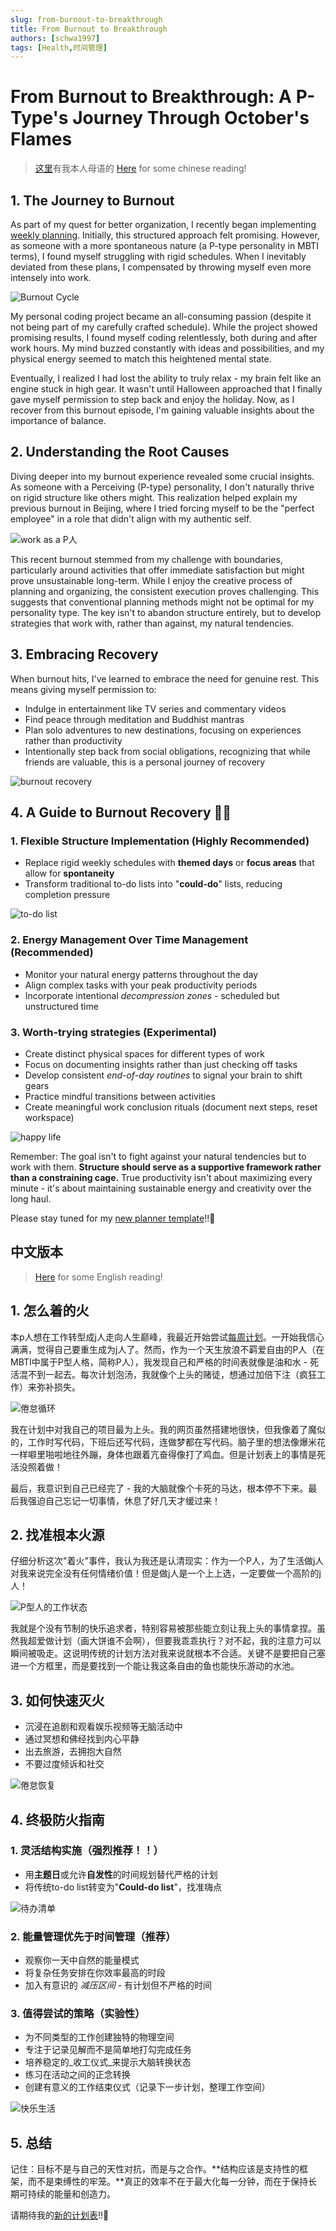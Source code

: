 ```yaml
---
slug: from-burnout-to-breakthrough
title: From Burnout to Breakthrough
authors: [schwa1997]
tags: [Health,时间管理]
---
```


# From Burnout to Breakthrough: A P-Type's Journey Through October's Flames

> [这里](#中文版本)有我本人母语的
> [Here](#中文版本) for some chinese reading! 

## 1. The Journey to Burnout
As part of my quest for better organization, I recently began implementing [weekly planning](/blog/2024-10-30-planner.md). Initially, this structured approach felt promising. However, as someone with a more spontaneous nature (a P-type personality in MBTI terms), I found myself struggling with rigid schedules. When I inevitably deviated from these plans, I compensated by throwing myself even more intensely into work.

![Burnout Cycle](./burnout.png)

My personal coding project became an all-consuming passion (despite it not being part of my carefully crafted schedule). While the project showed promising results, I found myself coding relentlessly, both during and after work hours. My mind buzzed constantly with ideas and possibilities, and my physical energy seemed to match this heightened mental state.

Eventually, I realized I had lost the ability to truly relax - my brain felt like an engine stuck in high gear. It wasn't until Halloween approached that I finally gave myself permission to step back and enjoy the holiday. Now, as I recover from this burnout episode, I'm gaining valuable insights about the importance of balance.

## 2. Understanding the Root Causes
Diving deeper into my burnout experience revealed some crucial insights. As someone with a Perceiving (P-type) personality, I don't naturally thrive on rigid structure like others might. This realization helped explain my previous burnout in Beijing, where I tried forcing myself to be the "perfect employee" in a role that didn't align with my authentic self.

![work as a P人](./image2.jpg)

This recent burnout stemmed from my challenge with boundaries, particularly around activities that offer immediate satisfaction but might prove unsustainable long-term. While I enjoy the creative process of planning and organizing, the consistent execution proves challenging. This suggests that conventional planning methods might not be optimal for my personality type. The key isn't to abandon structure entirely, but to develop strategies that work with, rather than against, my natural tendencies.

## 3. Embracing Recovery
When burnout hits, I've learned to embrace the need for genuine rest. This means giving myself permission to:
- Indulge in entertainment like TV series and commentary videos
- Find peace through meditation and Buddhist mantras
- Plan solo adventures to new destinations, focusing on experiences rather than productivity
- Intentionally step back from social obligations, recognizing that while friends are valuable, this is a personal journey of recovery

![burnout recovery](./burnout.jpg)

## 4. A Guide to Burnout Recovery 🧘‍♀️

### 1. Flexible Structure Implementation (Highly Recommended) 
- Replace rigid weekly schedules with **themed days** or **focus areas** that allow for **spontaneity**
- Transform traditional to-do lists into "**could-do**" lists, reducing completion pressure

![to-do list](./image3.jpg)

### 2. Energy Management Over Time Management (Recommended) 
- Monitor your natural energy patterns throughout the day
- Align complex tasks with your peak productivity periods
- Incorporate intentional _decompression zones_ - scheduled but unstructured time

### 3. Worth-trying strategies (Experimental) 
- Create distinct physical spaces for different types of work
- Focus on documenting insights rather than just checking off tasks
- Develop consistent _end-of-day routines_ to signal your brain to shift gears
- Practice mindful transitions between activities
- Create meaningful work conclusion rituals (document next steps, reset workspace)


![happy life](./image4.jpg)

Remember: The goal isn't to fight against your natural tendencies but to work with them. **Structure should serve as a supportive framework rather than a constraining cage.** True productivity isn't about maximizing every minute - it's about maintaining sustainable energy and creativity over the long haul.


Please stay tuned for my [new planner template](/blog/new-planner-template)!!🥳


## 中文版本

> [Here](#1-the-journey-to-burnout) for some English reading! 

## 1. 怎么着的火
本p人想在工作转型成j人走向人生巅峰，我最近开始尝试[每周计划](/blog/2024-10-30-planner.md)。一开始我信心满满，觉得自己要重生成为j人了。然而，作为一个天生放浪不羁爱自由的P人（在MBTI中属于P型人格，简称P人），我发现自己和严格的时间表就像是油和水 - 死活混不到一起去。每次计划泡汤，我就像个上头的赌徒，想通过加倍下注（疯狂工作）来弥补损失。

![倦怠循环](./burnout.png)

我在计划中对我自己的项目最为上头。我的网页虽然搭建地很快，但我像着了魔似的，工作时写代码，下班后还写代码，连做梦都在写代码。脑子里的想法像爆米花一样噼里啪啦地往外蹦，身体也跟着亢奋得像打了鸡血。但是计划表上的事情是死活没照着做！

最后，我意识到自己已经完了 - 我的大脑就像个卡死的马达，根本停不下来。最后我强迫自己忘记一切事情，休息了好几天才缓过来！

## 2. 找准根本火源
仔细分析这次"着火"事件，我认为我还是认清现实：作为一个P人，为了生活做j人对我来说完全没有任何情绪价值！但是做j人是一个上上选，一定要做一个高阶的j人！

![P型人的工作状态](./image2.jpg)

我就是个没有节制的快乐追求者，特别容易被那些能立刻让我上头的事情拿捏。虽然我超爱做计划（画大饼谁不会啊），但要我乖乖执行？对不起，我的注意力可以瞬间被吸走。这说明传统的计划方法对我来说就根本不合适。关键不是要把自己塞进一个方框里，而是要找到一个能让我这条自由的鱼也能快乐游动的水池。

## 3. 如何快速灭火
- 沉浸在追剧和观看娱乐视频等无脑活动中
- 通过冥想和佛经找到内心平静
- 出去旅游，去拥抱大自然
- 不要过度倾诉和社交

![倦怠恢复](./burnout.jpg)

## 4. 终极防火指南 

### 1. 灵活结构实施（强烈推荐！！）
- 用**主题日**或允许**自发性**的时间规划替代严格的计划
- 将传统to-do list转变为"**Could-do list**"，找准嗨点

![待办清单](./image3.jpg)

### 2. 能量管理优先于时间管理（推荐）
- 观察你一天中自然的能量模式
- 将复杂任务安排在你效率最高的时段
- 加入有意识的 _减压区间_ - 有计划但不严格的时间

### 3. 值得尝试的策略（实验性）
- 为不同类型的工作创建独特的物理空间
- 专注于记录见解而不是简单地打勾完成任务
- 培养稳定的_收工仪式_来提示大脑转换状态
- 练习在活动之间的正念转换
- 创建有意义的工作结束仪式（记录下一步计划，整理工作空间）

![快乐生活](./image4.jpg)

## 5. 总结
记住：目标不是与自己的天性对抗，而是与之合作。**结构应该是支持性的框架，而不是束缚性的牢笼。**真正的效率不在于最大化每一分钟，而在于保持长期可持续的能量和创造力。

请期待我的[新的计划表](/blog/new-planner-template)!!🥳